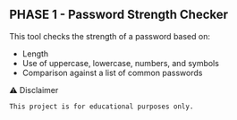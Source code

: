 
## PHASE 1 - Password Strength Checker

This tool checks the strength of a password based on:
- Length
- Use of uppercase, lowercase, numbers, and symbols
- Comparison against a list of common passwords


⚠️ Disclaimer

    This project is for educational purposes only.
